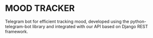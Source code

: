 # MOOD TRACKER
Telegram bot for efficient tracking mood, developed using the python-telegram-bot library and integrated with our API based on Django REST framework.
